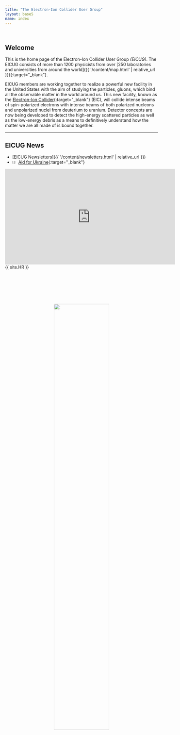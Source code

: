 ```yaml
---
title: "The Electron-Ion Collider User Group"
layout: base5
name: index
---
```


<br/>

## Welcome

This is the home page of the Electron-Ion Collider User Group *(EICUG)*.
The EICUG consists of more than 1200 physicists from over
[250 laboratories and universities from around the world]({{ '/content/map.html' | relative_url }}){:target="_blank"}.

EICUG members are working together to realize a powerful new facility in the
United States with the aim of studying the particles, gluons, which
bind all the observable matter in the world around us. This new facility, known as the
[Electron-Ion Collider](https://www.bnl.gov/eic/){:target="_blank"} (EIC),
will collide intense beams of spin-polarized electrons with intense
beams of both polarized nucleons and unpolarized nuclei
from deuterium to uranium. Detector concepts are now being
developed to detect the high-energy scattered particles as well
as the low-energy debris as a means to definitively understand
how the matter we are all made of is bound together.
<br/>

---

## EICUG News

* [EICUG Newsletters]({{ '/content/newsletters.html' | relative_url }})
* <img
  src="https://flagcdn.com/16x12/ua.png"
  srcset="https://flagcdn.com/32x24/ua.png 2x,
    https://flagcdn.com/48x36/ua.png 3x"
  width="16"
  height="12"
  alt="Ukraine">&nbsp;[Aid for Ukraine](https://docs.google.com/document/d/1VXZ0C0_xEEdu7e0TJxGboKTi4ATQpUTpaVc7iMgpJ84/edit){:target="_blank"}

<iframe width="560" height="315" src="https://www.youtube.com/embed/G-9I0buDi4s" title="YouTube video player" frameborder="0" allow="accelerometer; autoplay; clipboard-write; encrypted-media; gyroscope; picture-in-picture" allowfullscreen></iframe>

<br/>
{{ site.HR }}

<br/><br/><br/><br/><br/>
<div align="center">
<img src="{{ '/assets/images/site/ion-collision-xparent.png' | relative_url }}" id="grad1" width="60%">
</div>

<br/>




<!-- EIC User Group Meeting in Warsaw will be moved from Warsaw to a different location. Warsaw Meeting will be in 2023. -->

<!-- br/>
<div align="center">
<img src="{{ '/assets/images/site/eic-yr-1.png' | relative_url }}" id="grad1" width="60%">
</div -->

<!-- div align="center"><img src="{{ '/assets/images/site/49899164917_eed03df6ee_w.jpg' | relative_url }}"> </div -->
